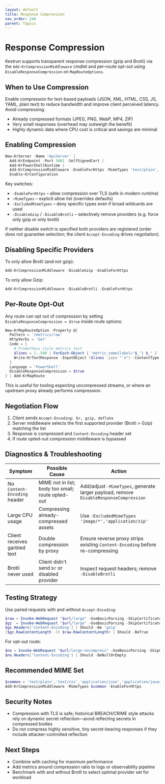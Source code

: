 ```yaml
---
layout: default
title: Response Compression
nav_order: 240
parent: Topics
---
```


# Response Compression

Kestrun supports transparent response compression (gzip and Brotli) via the
`Add-KrCompressionMiddleware` cmdlet and per–route opt-out using
`DisableResponseCompression` on `MapRouteOptions`.

## When to Use Compression

Enable compression for text-based payloads (JSON, XML, HTML, CSS, JS, YAML, plain text)
to reduce bandwidth and improve client perceived latency. Avoid compressing:

- Already compressed formats (JPEG, PNG, WebP, MP4, ZIP)
- Very small responses (overhead may outweigh the benefit)
- Highly dynamic data where CPU cost is critical and savings are minimal

## Enabling Compression

```powershell
New-KrServer -Name 'ApiServer' |
  Add-KrEndpoint -Port 5001 -SelfSignedCert |
  Add-KrPowerShellRuntime |
  Add-KrCompressionMiddleware -EnableForHttps -MimeTypes 'text/plain','application/json','text/html' |
  Enable-KrConfiguration
```

Key switches:

- `-EnableForHttps` – allow compression over TLS (safe in modern runtime)
- `-MimeTypes` – explicit allow list (overrides defaults)
- `-ExcludedMimeTypes` – deny specific types even if broad wildcards are used
- `-DisableGzip` / `-DisableBrotli` – selectively remove providers (e.g. force only gzip or only brotli)

If neither disable switch is specified both providers are registered (order does not guarantee selection; the client `Accept-Encoding` drives negotiation).

## Disabling Specific Providers

To only allow Brotli (and not gzip):

```powershell
Add-KrCompressionMiddleware -DisableGzip -EnableForHttps
```

To only allow Gzip:

```powershell
Add-KrCompressionMiddleware -DisableBrotli -EnableForHttps
```

## Per-Route Opt-Out

Any route can opt out of compression by setting `DisableResponseCompression = $true`
inside route options:

```powershell
New-KrMapRouteOption -Property @{
  Pattern = '/metrics/raw'
  HttpVerbs = 'Get'
  Code = {
    # Prometheus style metrics text
    $lines = 1..500 | ForEach-Object { "metric_name{label='$_'} $_" }
    Write-KrTextResponse -InputObject ($lines -join "`n") -ContentType 'text/plain' -StatusCode 200
  }
  Language = 'PowerShell'
  DisableResponseCompression = $true
} | Add-KrMapRoute
```

This is useful for tooling expecting uncompressed streams, or where an upstream proxy already performs compression.

## Negotiation Flow

1. Client sends `Accept-Encoding: br, gzip, deflate`
2. Server middleware selects the first supported provider (Brotli > Gzip) matching the list
3. Response is compressed and `Content-Encoding` header set
4. If route opted-out compression middleware is bypassed

## Diagnostics & Troubleshooting

| Symptom | Possible Cause | Action |
|--------|----------------|--------|
| No `Content-Encoding` header | MIME not in list; body too small; route opted-out | Add/adjust `-MimeTypes`, generate larger payload, remove `DisableResponseCompression` |
| Large CPU usage | Compressing already-compressed assets | Use `-ExcludedMimeTypes 'image/*','application/zip'` |
| Client receives garbled text | Double compression by proxy | Ensure reverse proxy strips existing `Content-Encoding` before re-compressing |
| Brotli never used | Client didn't send `br` or disabled provider | Inspect request headers; remove `-DisableBrotli` |

## Testing Strategy

Use paired requests with and without `Accept-Encoding`:

```powershell
$raw = Invoke-WebRequest "$url/large" -UseBasicParsing -SkipCertificateCheck
$gz  = Invoke-WebRequest "$url/large" -UseBasicParsing -SkipCertificateCheck -Headers @{ 'Accept-Encoding'='gzip' }
$gz.Headers['Content-Encoding'] | Should -Be 'gzip'
($gz.RawContentLength -lt $raw.RawContentLength) | Should -BeTrue
```

For opt-out route:

```powershell
$no = Invoke-WebRequest "$url/large-nocompress" -UseBasicParsing -SkipCertificateCheck -Headers @{ 'Accept-Encoding'='gzip' }
$no.Headers['Content-Encoding'] | Should -BeNullOrEmpty
```

## Recommended MIME Set

```powershell
$common = 'text/plain','text/css','application/json','application/javascript','text/html','application/xml','text/xml','application/yaml','text/yaml'
Add-KrCompressionMiddleware -MimeTypes $common -EnableForHttps
```

## Security Notes

- Compression with TLS is safe; historical BREACH/CRIME style attacks rely on dynamic secret reflection—avoid reflecting secrets in compressed bodies
- Do not compress highly sensitive, tiny secret-bearing responses if they include attacker-controlled reflection

## Next Steps

- Combine with caching for maximum performance
- Add metrics around compression ratio to logs or observability pipeline
- Benchmark with and without Brotli to select optimal provider set for workload
